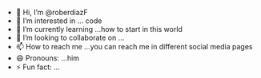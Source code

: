 - 👋 Hi, I’m @roberdiazF
- 👀 I’m interested in ... code
- 🌱 I’m currently learning ...how to start in this world
- 💞️ I’m looking to collaborate on ...
- 📫 How to reach me ...you can reach me in different social media pages
- 😄 Pronouns: ...him
- ⚡ Fun fact: ...

<!---
roberdiazF/roberdiazF is a ✨ special ✨ repository because its `README.md` (this file) appears on your GitHub profile.
You can click the Preview link to take a look at your changes.
--->
